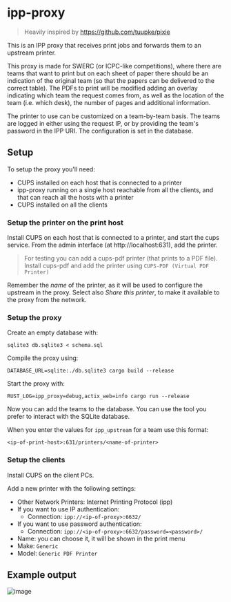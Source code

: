 # ipp-proxy

> Heavily inspired by https://github.com/tuupke/pixie

This is an IPP proxy that receives print jobs and forwards them to an upstream printer.

This proxy is made for SWERC (or ICPC-like competitions), where there are teams that want to print but on each sheet of paper there should be an indication of the original team (so that the papers can be delivered to the correct table).
The PDFs to print will be modified adding an overlay indicating which team the request comes from, as well as the location of the team (i.e. which desk), the number of pages and additional information.

The printer to use can be customized on a team-by-team basis.
The teams are logged in either using the request IP, or by providing the team's password in the IPP URI.
The configuration is set in the database.

## Setup

To setup the proxy you'll need:

- CUPS installed on each host that is connected to a printer
- ipp-proxy running on a single host reachable from all the clients, and that can reach all the hosts with a printer
- CUPS installed on all the clients

### Setup the printer on the print host

Install CUPS on each host that is connected to a printer, and start the cups service.
From the admin interface (at http://localhost:631), add the printer.

> For testing you can add a cups-pdf printer (that prints to a PDF file).
> Install cups-pdf and add the printer using `CUPS-PDF (Virtual PDF Printer)`

Remember the _name_ of the printer, as it will be used to configure the upstream in the proxy.
Select also _Share this printer_, to make it available to the proxy from the network.

### Setup the proxy

Create an empty database with:

```shell
sqlite3 db.sqlite3 < schema.sql
```

Compile the proxy using:

```shell
DATABASE_URL=sqlite:./db.sqlite3 cargo build --release
```

Start the proxy with:

```shell
RUST_LOG=ipp_proxy=debug,actix_web=info cargo run --release
```

Now you can add the teams to the database.
You can use the tool you prefer to interact with the SQLite database.

When you enter the values for `ipp_upstream` for a team use this format:

```
<ip-of-print-host>:631/printers/<name-of-printer>
```

### Setup the clients

Install CUPS on the client PCs.

Add a new printer with the following settings:

- Other Network Printers: Internet Printing Protocol (ipp)
- If you want to use IP authentication:
  - Connection: `ipp://<ip-of-proxy>:6632/`
- If you want to use password authentication:
  - Connection: `ipp://<ip-of-proxy>:6632/password=<password>/`
- Name: you can choose it, it will be shown in the print menu
- Make: `Generic`
- Model: `Generic PDF Printer`

## Example output

![image](https://user-images.githubusercontent.com/6685454/163812355-1fe28d4b-e1f9-4efa-9cb1-13b615464da6.png)

